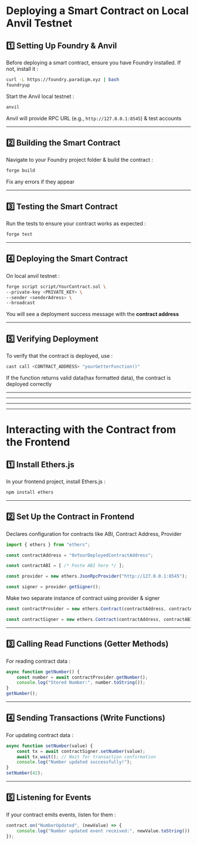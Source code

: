 # **Deploying a Smart Contract on Local Anvil Testnet**

## **1️⃣ Setting Up Foundry & Anvil**
Before deploying a smart contract, ensure you have Foundry installed. If not, install it :
```sh
curl -L https://foundry.paradigm.xyz | bash
foundryup
```
Start the Anvil local testnet :
```sh
anvil
```
Anvil will provide RPC URL (e.g., `http://127.0.0.1:8545`) & test accounts

---

## **2️⃣ Building the Smart Contract**
Navigate to your Foundry project folder & build the contract :
```sh
forge build
```
Fix any errors if they appear

---

## **3️⃣ Testing the Smart Contract**
Run the tests to ensure your contract works as expected :
```sh
forge test
```

---

## **4️⃣ Deploying the Smart Contract**
On local anvil testnet :
```sh
forge script script/YourContract.sol \
--private-key <PRIVATE_KEY> \  
--sender <senderAdress> \
--broadcast 
```
You will see a deployment success message with the **contract address**

---

## **5️⃣ Verifying Deployment**
To verify that the contract is deployed, use :
```sh
cast call <CONTRACT_ADDRESS> "yourGetterFunction()"
```
If the function returns valid data(hax formatted data), the contract is deployed correctly

---
---
---
---

# **Interacting with the Contract from the Frontend**

## **1️⃣ Install Ethers.js**
In your frontend project, install Ethers.js :
```sh
npm install ethers
```

---

## **2️⃣ Set Up the Contract in Frontend**
Declares configuration for contracts like ABI, Contract Address, Provider

```javascript
import { ethers } from "ethers";

const contractAddress = "0xYourDeployedContractAddress"; 

const contractABI = [ /* Paste ABI here */ ];

const provider = new ethers.JsonRpcProvider("http://127.0.0.1:8545");

const signer = provider.getSigner();
```
Make two separate instance of contract using provider & signer
```javascript
const contractProvider = new ethers.Contract(contractAddress, contractABI, provider); // Use for read only functions

const contractSigner = new ethers.Contract(contractAddress, contractABI, signer); // Use for tx functions
```

---

## **3️⃣ Calling Read Functions (Getter Methods)**
For reading contract data :
```javascript
async function getNumber() {
    const number = await contractProvider.getNumber();
    console.log("Stored Number:", number.toString());
}
getNumber();
```

---

## **4️⃣ Sending Transactions (Write Functions)**
For updating contract data :
```javascript
async function setNumber(value) {
    const tx = await contractSigner.setNumber(value);
    await tx.wait(); // Wait for transaction confirmation
    console.log("Number updated successfully!");
}
setNumber(42);
```

---

## **5️⃣ Listening for Events**
If your contract emits events, listen for them :
```javascript
contract.on("NumberUpdated", (newValue) => {
    console.log("Number updated event received:", newValue.toString());
});
```

